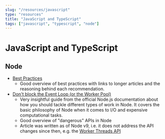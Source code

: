 ```yaml
---
slug: "/resources/javascript"
type: "resources"
title: "JavaScript and TypeScript"
tags: ["javascript", "typescript", "node"]
---
```


# JavaScript and TypeScript

## Node

- [Best Practices](https://github.com/goldbergyoni/nodebestpractices)
  - Good overview of best practices with links to longer articles and the reasoning behind each recommendation.
- [Don't block the Event Loop (or the Worker Pool)](https://nodejs.org/en/docs/guides/dont-block-the-event-loop/)
  - Very insightful guide from the official Node.js documentation about how you should tackle different types of work in Node. It covers the basic philosophy of Node when it comes to I/O and expensive computational tasks.
  - Good overview of "dangerous" APIs in Node
  - Article was written as of Node v9, i.e. it does not address the API changes since then, e.g. the [Worker Threads API](https://nodejs.org/api/worker_threads.html)

